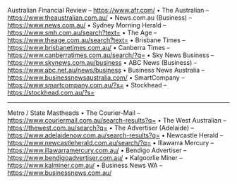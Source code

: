 Australian Financial Review – https://www.afr.com/
• The Australian – https://www.theaustralian.com.au/
• News.com.au (Business) – https://www.news.com.au/
• Sydney Morning Herald – https://www.smh.com.au/search?text=
• The Age – https://www.theage.com.au/search?text=
• Brisbane Times – https://www.brisbanetimes.com.au/
• Canberra Times – https://www.canberratimes.com.au/search/?q=
• Sky News Business – https://www.skynews.com.au/business
• ABC News (Business) – https://www.abc.net.au/news/business
• Business News Australia – https://www.businessnewsaustralia.com/
• SmartCompany – https://www.smartcompany.com.au/?s=
• Stockhead – https://stockhead.com.au/?s=
________________________________________
Metro / State Mastheads
• The Courier-Mail – https://www.couriermail.com.au/search-results?q=
• The West Australian – https://thewest.com.au/search?q=
• The Advertiser (Adelaide) – https://www.adelaidenow.com.au/search-results?q=
• Newcastle Herald – https://www.newcastleherald.com.au/search/?q=
• Illawarra Mercury – https://www.illawarramercury.com.au/
• Bendigo Advertiser – https://www.bendigoadvertiser.com.au/
• Kalgoorlie Miner – https://www.kalminer.com.au/
• Business News WA – https://www.businessnews.com.au/
